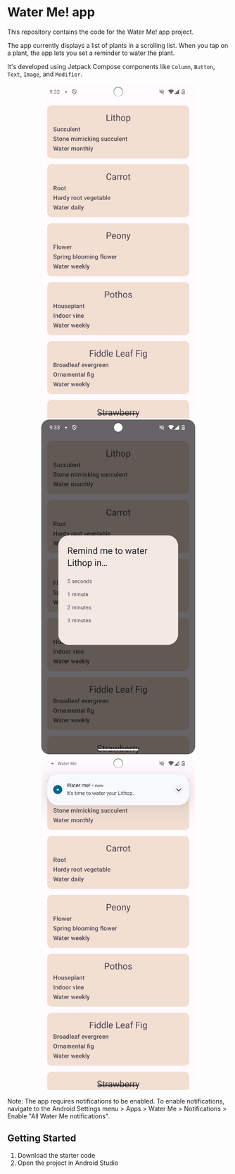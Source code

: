 Water Me! app
=======================================

This repository contains the code for the Water Me! app project.

The app currently displays a list of plants in a scrolling list. When you tap on a plant, the app lets you set a reminder to water the plant.

It's developed using Jetpack Compose components like ```Column```, ```Button```, ```Text```, ```Image```, and ```Modifier```.

<p align="center">
  <img src="./asset-docs/demo.png" width="350px" alt="Screenshot displaying the home screen.">
  <img src="./asset-docs/demo2.png" width="350px" alt="Screenshot displaying the reminder options.">
  <img src="./asset-docs/demo3.png" width="350px" alt="Screenshot displaying the reminder notification.">
</p>

Note: The app requires notifications to be enabled. To enable notifications, navigate to the Android Settings menu > Apps > Water Me > Notifications > Enable "All Water Me notifications".

Getting Started
---------------

1. Download the starter code
2. Open the project in Android Studio

